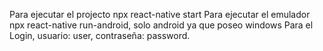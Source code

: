 Para ejecutar el projecto npx react-native start
Para ejecutar el emulador npx react-native run-android, solo android ya que poseo windows
Para el Login, usuario: user, contraseña: password.